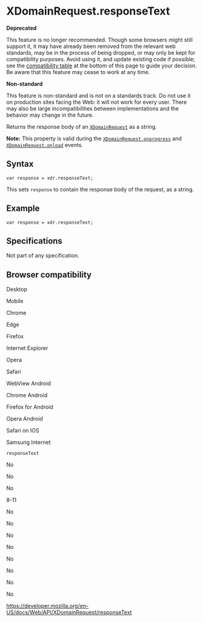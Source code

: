 XDomainRequest.responseText
===========================

**Deprecated**

This feature is no longer recommended. Though some browsers might still support it, it may have already been removed from the relevant web standards, may be in the process of being dropped, or may only be kept for compatibility purposes. Avoid using it, and update existing code if possible; see the [compatibility table](#browser_compatibility) at the bottom of this page to guide your decision. Be aware that this feature may cease to work at any time.

**Non-standard**

This feature is non-standard and is not on a standards track. Do not use it on production sites facing the Web: it will not work for every user. There may also be large incompatibilities between implementations and the behavior may change in the future.

Returns the response body of an [`XDomainRequest`](../xdomainrequest) as a string.

**Note:** This property is valid during the [`XDomainRequest.onprogress`](onprogress) and [`XDomainRequest.onload`](onload) events.

Syntax
------

    var response = xdr.responseText;

This sets `response` to contain the response body of the request, as a string.

Example
-------

    var response = xdr.responseText;

Specifications
--------------

Not part of any specification.

Browser compatibility
---------------------

Desktop

Mobile

Chrome

Edge

Firefox

Internet Explorer

Opera

Safari

WebView Android

Chrome Android

Firefox for Android

Opera Android

Safari on IOS

Samsung Internet

`responseText`

No

No

No

8-11

No

No

No

No

No

No

No

No

<a href="https://developer.mozilla.org/en-US/docs/Web/API/XDomainRequest/responseText" class="_attribution-link">https://developer.mozilla.org/en-US/docs/Web/API/XDomainRequest/responseText</a>
